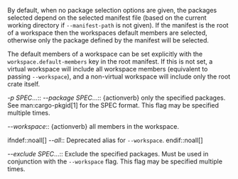 By default, when no package selection options are given, the packages selected
depend on the selected manifest file (based on the current working directory if
`--manifest-path` is not given). If the manifest is the root of a workspace then
the workspaces default members are selected, otherwise only the package defined
by the manifest will be selected.

The default members of a workspace can be set explicitly with the
`workspace.default-members` key in the root manifest. If this is not set, a
virtual workspace will include all workspace members (equivalent to passing
`--workspace`), and a non-virtual workspace will include only the root crate itself.

*-p* _SPEC_...::
*--package* _SPEC_...::
    {actionverb} only the specified packages. See man:cargo-pkgid[1] for the
    SPEC format. This flag may be specified multiple times.

*--workspace*::
    {actionverb} all members in the workspace.

ifndef::noall[]
*--all*::
    Deprecated alias for `--workspace`.
endif::noall[]

*--exclude* _SPEC_...::
    Exclude the specified packages. Must be used in conjunction with the
    `--workspace` flag. This flag may be specified multiple times.
